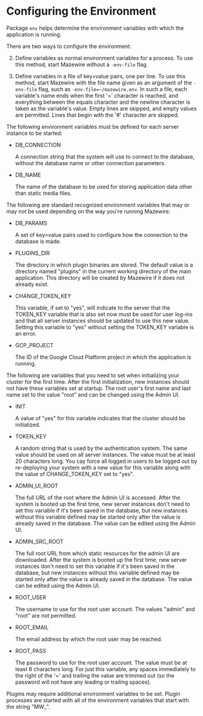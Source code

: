 # Configuring the Environment

Package `env` helps determine the environment variables with which the application is running.

There are two ways to configure the environment:

2. Define variables as normal environment variables for a process. To use this method, start
Mazewire without a `-env-file` flag.

1. Define variables in a file of key=value pairs, one per line. To use this method, start Mazewire
with the file name given as an argument of the `-env-file` flag, such as `-env-file=~/mazewire.env`.
In such a file, each variable's name ends when the first '=' character is reached, and everything
between the equals character and the newline character is taken as the variable's value. Empty lines
are skipped, and empty values are permitted. Lines that begin with the '#' character are skipped.


The following environment variables must be defined for each server instance to be started:

- DB_CONNECTION

  A connection string that the system will use to connect to the database, without the database name
  or other connection parameters.

- DB_NAME

  The name of the database to be used for storing application data other than static media files.


The following are standard recognized environment variables that may or may not be used depending on
the way you're running Mazewire:

- DB_PARAMS

  A set of key=value pairs used to configure how the connection to the database is made.

- PLUGINS_DIR

  The directory in which plugin binaries are stored. The default value is a directory named
  "plugins" in the current working directory of the main application. This directory will be
  created by Mazewire if it does not already exist.

- CHANGE_TOKEN_KEY

  This variable, if set to "yes", will indicate to the server that the TOKEN_KEY variable that is
  also set now must be used for user log-ins and that all server instances should be updated to use
  this new value. Setting this variable to "yes" without setting the TOKEN_KEY variable is an error.

- GCP_PROJECT

  The ID of the Google Cloud Platform project in which the application is running.


The following are variables that you need to set when initializing your cluster for the first time.
After the first initialization, new instances should not have these variables set at startup. The
root user's first name and last name set to the value "root" and can be changed using the Admin UI.

- INIT

  A value of "yes" for this variable indicates that the cluster should be initialized.

- TOKEN_KEY

  A random string that is used by the authentication system. The same value should be used on all
  server instances. The value must be at least 20 characters long. You cay force all logged in users
  to be logged out by re-deploying your system with a new value for this variable along with the
  value of CHANGE_TOKEN_KEY set to "yes".

- ADMIN_UI_ROOT

  The full URL of the root where the Admin UI is accessed. After the system is booted up the first
  time, new server instances don't need to set this variable if it's been saved in the database, but
  new instances without this variable defined may be started only after the value is already saved
  in the database. The value can be edited using the Admin UI.

- ADMIN_SRC_ROOT

  The full root URL from which static resources for the admin UI are downloaded. After the system is
  booted up the first time, new server instances don't need to set this variable if it's been saved
  in the database, but new instances without this variable defined may be started only after the
  value is already saved in the database. The value can be edited using the Admin UI.

- ROOT_USER

  The username to use for the root user account. The values "admin" and "root" are not permitted.

- ROOT_EMAIL

  The email address by which the root user may be reached.

- ROOT_PASS

  The password to use for the root user account. The value must be at least 8 characters long.
  For just this variable, any spaces immediately to the right of the '=' and trailing the value are
  trimmed out (so the password will not have any leading or trailing spaces).


Plugins may require additional environment variables to be set. Plugin processes are started with
all of the environment variables that start with the string "MW_".

